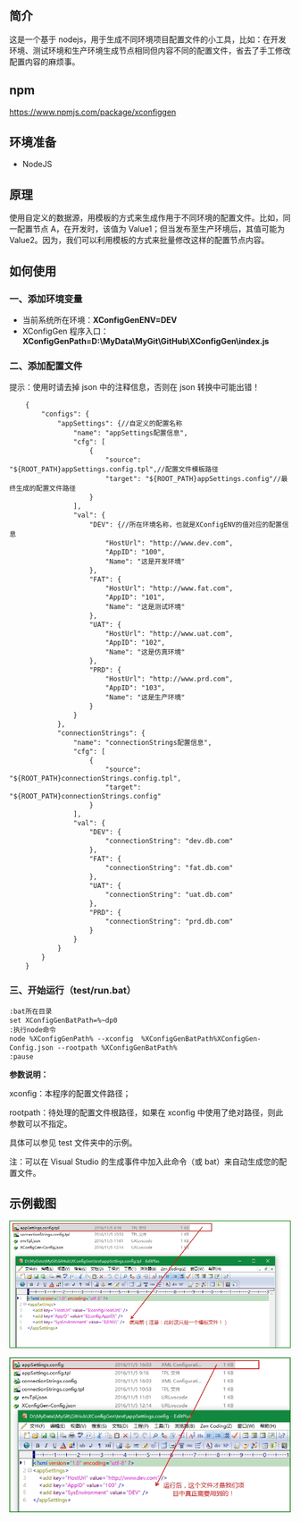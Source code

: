 ## 简介

这是一个基于 nodejs，用于生成不同环境项目配置文件的小工具，比如：在开发环境、测试环境和生产环境生成节点相同但内容不同的配置文件，省去了手工修改配置内容的麻烦事。

## npm

https://www.npmjs.com/package/xconfiggen

## 环境准备

- NodeJS

## 原理

使用自定义的数据源，用模板的方式来生成作用于不同环境的配置文件。比如，同一配置节点 A，在开发时，该值为 Value1；但当发布至生产环境后，其值可能为 Value2。因为，我们可以利用模板的方式来批量修改这样的配置节点内容。

## 如何使用

### 一、添加环境变量

- 当前系统所在环境：**XConfigGenENV=DEV**
- XConfigGen 程序入口：**XConfigGenPath=D:\MyData\MyGit\GitHub\XConfigGen\index.js**

### 二、添加配置文件

提示：使用时请去掉 json 中的注释信息，否则在 json 转换中可能出错！

    	{
    	    "configs": {
    	        "appSettings": {//自定义的配置名称
    	            "name": "appSettings配置信息",
    	            "cfg": [
    	                {
    	                    "source": "${ROOT_PATH}appSettings.config.tpl",//配置文件模板路径
    	                    "target": "${ROOT_PATH}appSettings.config"//最终生成的配置文件路径
    	                }
    	            ],
    	            "val": {
    	                "DEV": {//所在环境名称，也就是XConfigENV的值对应的配置信息
    	                    "HostUrl": "http://www.dev.com",
    	                    "AppID": "100",
    	                    "Name": "这是开发环境"
    	                },
    	                "FAT": {
    	                    "HostUrl": "http://www.fat.com",
    	                    "AppID": "101",
    	                    "Name": "这是测试环境"
    	                },
    	                "UAT": {
    	                    "HostUrl": "http://www.uat.com",
    	                    "AppID": "102",
    	                    "Name": "这是仿真环境"
    	                },
    	                "PRD": {
    	                    "HostUrl": "http://www.prd.com",
    	                    "AppID": "103",
    	                    "Name": "这是生产环境"
    	                }
    	            }
    	        },
    	        "connectionStrings": {
    	            "name": "connectionStrings配置信息",
    	            "cfg": [
    	                {
    	                    "source": "${ROOT_PATH}connectionStrings.config.tpl",
    	                    "target": "${ROOT_PATH}connectionStrings.config"
    	                }
    	            ],
    	            "val": {
    	                "DEV": {
    	                    "connectionString": "dev.db.com"
    	                },
    	                "FAT": {
    	                    "connectionString": "fat.db.com"
    	                },
    	                "UAT": {
    	                    "connectionString": "uat.db.com"
    	                },
    	                "PRD": {
    	                    "connectionString": "prd.db.com"
    	                }
    	            }
    	        }
    	    }
    	}

### 三、开始运行（test/run.bat）

    :bat所在目录
    set XConfigGenBatPath=%~dp0
    :执行node命令
    node %XConfigGenPath% --xconfig  %XConfigGenBatPath%XConfigGen-Config.json --rootpath %XConfigGenBatPath%
    :pause

**参数说明：**

xconfig：本程序的配置文件路径；

rootpath：待处理的配置文件根路径，如果在 xconfig 中使用了绝对路径，则此参数可以不指定。

具体可以参见 test 文件夹中的示例。

注：可以在 Visual Studio 的生成事件中加入此命令（或 bat）来自动生成您的配置文件。

## 示例截图

![](/src/imgs/1.jpg)

![](/src/imgs/2.jpg)
